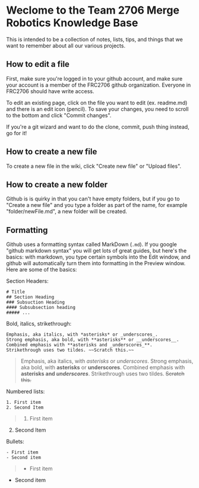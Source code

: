 # Weclome to the Team 2706 Merge Robotics Knowledge Base

This is intended to be a collection of notes, lists, tips, and things that we want to remember about all our various projects.

## How to edit a file

First, make sure you're logged in to your github account, and make sure your account is a member of the FRC2706 github organization. Everyone in FRC2706 should have write access.

To edit an existing page, click on the file you want to edit (ex. readme.md) and there is an edit icon (pencil). To save your changes, you need to scroll to the bottom and click "Commit changes".

If you're a git wizard and want to do the clone, commit, push thing instead, go for it!

## How to create a new file

To create a new file in the wiki, click "Create new file" or "Upload files".

## How to create a new folder

Github is is quirky in that you can't have empty folders, but if you go to "Create a new file" and you type a folder as part of the name, for example "folder/newFile.md", a new folder will be created.

## Formatting

Github uses a formatting syntax called MarkDown (`.md`). If you google "github markdown syntax" you will get lots of great guides, but here's the basics: with markdown, you type certain symbols into the Edit window, and github will automatically turn them into formatting in the Preview window. Here are some of the basics:

Section Headers:

    # Title
    ## Section Heading
    ### Subsuction Heading
    #### Subsubsection heading
    ##### ...
    
Bold, italics, strikethrough:

    Emphasis, aka italics, with *asterisks* or _underscores_.
    Strong emphasis, aka bold, with **asterisks** or __underscores__.
    Combined emphasis with **asterisks and _underscores_**.
    Strikethrough uses two tildes. ~~Scratch this.~~
       
>Emphasis, aka italics, with *asterisks* or _underscores_.
Strong emphasis, aka bold, with **asterisks** or __underscores__.
Combined emphasis with **asterisks and _underscores_**.
Strikethrough uses two tildes. ~~Scratch this.~~
    
    
Numbered lists:

    1. First item
    2. Second Item
    
> 1. First item
2. Second Item

Bullets:

    - First item
    - Second item
       
>- First item
- Second item

